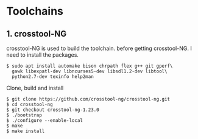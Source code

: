 # Toolchains

## 1. crosstool-NG

crosstool-NG is used to build the toolchain. before getting crosstool-NG. I need to install the packages.
```
$ sudo apt install automake bison chrpath flex g++ git gperf\
  gawk libexpatl-dev libncurses5-dev libsdl1.2-dev libtool\
  python2.7-dev texinfo help2man
```
Clone, build and install
```
$ git clone https://github.com/crosstool-ng/crosstool-ng.git
$ cd crosstool-ng
$ git checkout crosstool-ng-1.23.0
$ ./bootstrap 
$ ./configure --enable-local 
$ make 
$ make install 
```
